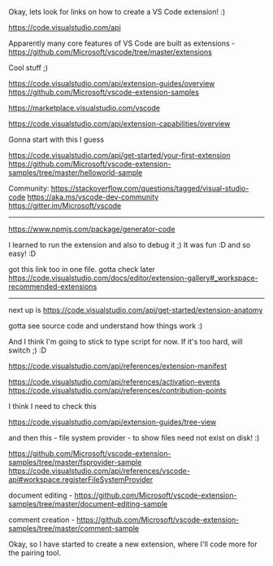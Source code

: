 Okay, lets look for links on how to create a VS Code extension! :)

https://code.visualstudio.com/api

Apparently many core features of VS Code are built as extensions - 
https://github.com/Microsoft/vscode/tree/master/extensions

Cool stuff ;)

https://code.visualstudio.com/api/extension-guides/overview
https://github.com/Microsoft/vscode-extension-samples

https://marketplace.visualstudio.com/vscode

https://code.visualstudio.com/api/extension-capabilities/overview

Gonna start with this I guess

https://code.visualstudio.com/api/get-started/your-first-extension
https://github.com/Microsoft/vscode-extension-samples/tree/master/helloworld-sample

Community:
https://stackoverflow.com/questions/tagged/visual-studio-code
https://aka.ms/vscode-dev-community
https://gitter.im/Microsoft/vscode

---

https://www.npmjs.com/package/generator-code

I learned to run the extension and also to debug it ;) It was fun :D and so easy! :D

got this link too in one file. gotta check later
https://code.visualstudio.com/docs/editor/extension-gallery#_workspace-recommended-extensions

---
next up is
https://code.visualstudio.com/api/get-started/extension-anatomy

gotta see source code and understand how things work :)

And I think I'm going to stick to type script for now. If it's too hard, will
switch ;) :D 


https://code.visualstudio.com/api/references/extension-manifest

https://code.visualstudio.com/api/references/activation-events
https://code.visualstudio.com/api/references/contribution-points

I think I need to check this

https://code.visualstudio.com/api/extension-guides/tree-view

and then this - file system provider - to show files need not exist on disk! :)

https://github.com/Microsoft/vscode-extension-samples/tree/master/fsprovider-sample
https://code.visualstudio.com/api/references/vscode-api#workspace.registerFileSystemProvider

document editing -
https://github.com/Microsoft/vscode-extension-samples/tree/master/document-editing-sample

comment creation -
https://github.com/Microsoft/vscode-extension-samples/tree/master/comment-sample

Okay, so I have started to create a new extension, where I'll code more for
the pairing tool.

